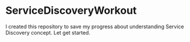 # ServiceDiscoveryWorkout
I created this repository to save my progress about understanding Service Discovery concept. Let get started.
